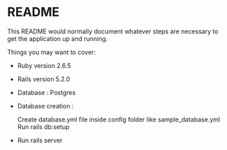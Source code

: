 # README

This README would normally document whatever steps are necessary to get the
application up and running.

Things you may want to cover:

* Ruby version 2.6.5

* Rails version 5.2.0

* Database : Postgres

* Database creation :

  Create database.yml file inside config folder like sample_database.yml
  Run rails db:setup

* Run rails server
